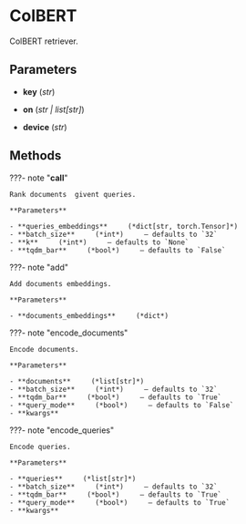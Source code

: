 # ColBERT

ColBERT retriever.



## Parameters

- **key** (*str*)

- **on** (*str | list[str]*)

- **device** (*str*)




## Methods

???- note "__call__"

    Rank documents  givent queries.

    **Parameters**

    - **queries_embeddings**     (*dict[str, torch.Tensor]*)    
    - **batch_size**     (*int*)     – defaults to `32`    
    - **k**     (*int*)     – defaults to `None`    
    - **tqdm_bar**     (*bool*)     – defaults to `False`    
    
???- note "add"

    Add documents embeddings.

    **Parameters**

    - **documents_embeddings**     (*dict*)    
    
???- note "encode_documents"

    Encode documents.

    **Parameters**

    - **documents**     (*list[str]*)    
    - **batch_size**     (*int*)     – defaults to `32`    
    - **tqdm_bar**     (*bool*)     – defaults to `True`    
    - **query_mode**     (*bool*)     – defaults to `False`    
    - **kwargs**    
    
???- note "encode_queries"

    Encode queries.

    **Parameters**

    - **queries**     (*list[str]*)    
    - **batch_size**     (*int*)     – defaults to `32`    
    - **tqdm_bar**     (*bool*)     – defaults to `True`    
    - **query_mode**     (*bool*)     – defaults to `True`    
    - **kwargs**    
    
